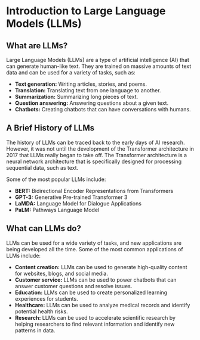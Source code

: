 # Introduction to Large Language Models (LLMs)

## What are LLMs?

Large Language Models (LLMs) are a type of artificial intelligence (AI) that can generate human-like text. They are trained on massive amounts of text data and can be used for a variety of tasks, such as:

*   **Text generation:** Writing articles, stories, and poems.
*   **Translation:** Translating text from one language to another.
*   **Summarization:** Summarizing long pieces of text.
*   **Question answering:** Answering questions about a given text.
*   **Chatbots:** Creating chatbots that can have conversations with humans.

## A Brief History of LLMs

The history of LLMs can be traced back to the early days of AI research. However, it was not until the development of the Transformer architecture in 2017 that LLMs really began to take off. The Transformer architecture is a neural network architecture that is specifically designed for processing sequential data, such as text.

Some of the most popular LLMs include:

*   **BERT:** Bidirectional Encoder Representations from Transformers
*   **GPT-3:** Generative Pre-trained Transformer 3
*   **LaMDA:** Language Model for Dialogue Applications
*   **PaLM:** Pathways Language Model

## What can LLMs do?

LLMs can be used for a wide variety of tasks, and new applications are being developed all the time. Some of the most common applications of LLMs include:

*   **Content creation:** LLMs can be used to generate high-quality content for websites, blogs, and social media.
*   **Customer service:** LLMs can be used to power chatbots that can answer customer questions and resolve issues.
*   **Education:** LLMs can be used to create personalized learning experiences for students.
*   **Healthcare:** LLMs can be used to analyze medical records and identify potential health risks.
*   **Research:** LLMs can be used to accelerate scientific research by helping researchers to find relevant information and identify new patterns in data.
